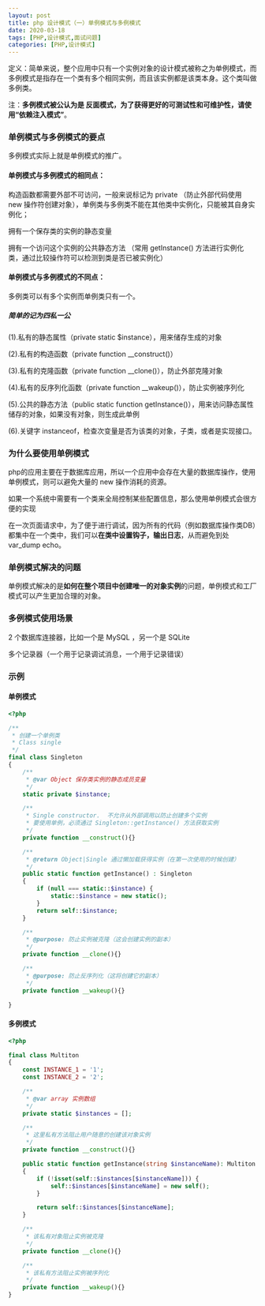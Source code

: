 ```yaml
---
layout: post
title: php 设计模式（一）单例模式与多例模式
date: 2020-03-18
tags: [PHP,设计模式,面试问题]
categories: [PHP,设计模式] 
---
```


定义：简单来说，整个应用中只有一个实例对象的设计模式被称之为单例模式，而多例模式是指存在一个类有多个相同实例，而且该实例都是该类本身。这个类叫做多例类。 
                                   
注：**多例模式被公认为是 反面模式，为了获得更好的可测试性和可维护性，请使用“依赖注入模式”**。

<!--more-->

### 单例模式与多例模式的要点

多例模式实际上就是单例模式的推广。

#### 单例模式与多例模式的相同点：

构造函数都需要外部不可访问，一般来说标记为 private （防止外部代码使用 new 操作符创建对象），单例类与多例类不能在其他类中实例化，只能被其自身实例化；

拥有一个保存类的实例的静态变量

拥有一个访问这个实例的公共静态方法 （常用 getInstance() 方法进行实例化类，通过比较操作符可以检测到类是否已被实例化）

#### 单例模式与多例模式的不同点：

多例类可以有多个实例而单例类只有一个。


##### 简单的记为四私一公

(1).私有的静态属性（private static $instance），用来储存生成的对象

(2).私有的构造函数（private function __construct()）

(3).私有的克隆函数（private function __clone()），防止外部克隆对象

(4).私有的反序列化函数（private function __wakeup()），防止实例被序列化

(5).公共的静态方法（public static function getInstance()），用来访问静态属性储存的对象，如果没有对象，则生成此单例

(6).关键字 instanceof，检查次变量是否为该类的对象，子类，或者是实现接口。

### 为什么要使用单例模式

php的应用主要在于数据库应用，所以一个应用中会存在大量的数据库操作，使用单例模式，则可以避免大量的 new 操作消耗的资源。

如果一个系统中需要有一个类来全局控制某些配置信息，那么使用单例模式会很方便的实现

在一次页面请求中，为了便于进行调试，因为所有的代码（例如数据库操作类DB）都集中在一个类中，我们可以**在类中设置钩子，输出日志**，从而避免到处 var_dump echo。

### 单例模式解决的问题

单例模式解决的是**如何在整个项目中创建唯一的对象实例**的问题，单例模式和工厂模式可以产生更加合理的对象。

### 多例模式使用场景

2 个数据库连接器，比如一个是 MySQL ，另一个是 SQLite

多个记录器（一个用于记录调试消息，一个用于记录错误）

### 示例

#### 单例模式

```php
<?php

/**
 * 创建一个单例类
 * Class single
 */
final class Singleton
{
    /**
     * @var Object 保存类实例的静态成员变量
     */
    static private $instance;

    /**
     * Single constructor.  不允许从外部调用以防止创建多个实例
     * 要使用单例，必须通过 Singleton::getInstance() 方法获取实例
     */
    private function __construct(){}

    /**
     * @return Object|Single 通过懒加载获得实例（在第一次使用的时候创建）
     */
    public static function getInstance() : Singleton
    {
        if (null === static::$instance) {
            static::$instance = new static();
        }
        return self::$instance;
    }

    /**
     * @purpose: 防止实例被克隆（这会创建实例的副本）
     */
    private function __clone(){}

    /**
     * @purpose: 防止反序列化（这将创建它的副本）
     */
    private function __wakeup(){}

}
```

#### 多例模式

```php
<?php

final class Multiton
{
    const INSTANCE_1 = '1';
    const INSTANCE_2 = '2';

    /**
     * @var array 实例数组
     */
    private static $instances = [];

    /**
     * 这里私有方法阻止用户随意的创建该对象实例
     */
    private function __construct(){}

    public static function getInstance(string $instanceName): Multiton
    {
        if (!isset(self::$instances[$instanceName])) {
            self::$instances[$instanceName] = new self();
        }

        return self::$instances[$instanceName];
    }

    /**
     * 该私有对象阻止实例被克隆
     */
    private function __clone(){}

    /**
     * 该私有方法阻止实例被序列化
     */
    private function __wakeup(){}
}
```